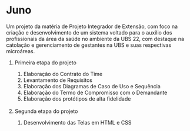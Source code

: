 # Juno
<p>Um projeto da matéria de Projeto Integrador de Extensão, com foco na criação e desenvolvimento de um sistema voltado para o auxilio dos profissionais da área da saúde no ambiente da UBS 22, com destaque na catolação e gerenciamento de gestantes na UBS e suas respectivas microáreas.</p>
<ol>
  <li>Primeira etapa do projeto</li>
  <ol type="1">
    <li>Elaboração do Contrato do Time</li>
    <li>Levantamento de Requisitos</li>
    <li>Elaboração dos Diagramas de Caso de Uso e Sequência</li>
    <li>Elaboração do Termo de Compromisso com o Demandante</li>
    <li>Elaboração dos protótipos de alta fidelidade</li>
   </ol> <br>
  <li>Segunda etapa do projeto</li>
  <ol type="1">
    <li>Desenvolvimento das Telas em HTML e CSS</li>
  </ol>
</ol>
